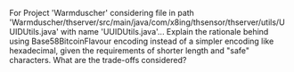 For Project 'Warmduscher' considering file in path 'Warmduscher/thserver/src/main/java/com/x8ing/thsensor/thserver/utils/UUIDUtils.java' with name 'UUIDUtils.java'... 
Explain the rationale behind using Base58BitcoinFlavour encoding instead of a simpler encoding like hexadecimal, given the requirements of shorter length and "safe" characters. What are the trade-offs considered?